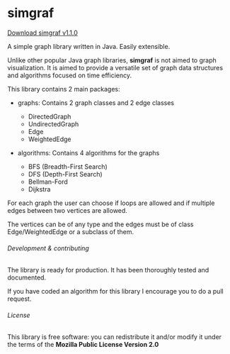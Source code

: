 # simgraf

[Download simgraf v1.1.0](https://github.com/carles-garcia/simgraf/releases/tag/v1.1.0)

A simple graph library written in Java.
Easily extensible.

Unlike other popular Java graph libraries, <b>simgraf</b> is not aimed to graph visualization. It is aimed to provide a versatile set of graph data structures and algorithms focused on time efficiency.  

This library contains 2 main packages:
* graphs: Contains 2 graph classes and 2 edge classes
    * DirectedGraph
    * UndirectedGraph
    * Edge
    * WeightedEdge


* algorithms: Contains 4 algorithms for the graphs
    * BFS (Breadth-First Search)
    * DFS (Depth-First Search)
    * Bellman-Ford
    * Dijkstra

For each graph the user can choose if loops are allowed and if multiple edges between two vertices are allowed.

The vertices can be of any type and the edges must be of class Edge/WeightedEdge or a subclass of them.

###### Development & contributing

The library is ready for production. It has been thoroughly tested and documented.

If you have coded an algorithm for this library I encourage you to do a pull request.

###### License

This library is free software: you can redistribute it and/or modify
it under the terms of the <b>Mozilla Public License Version 2.0</b>